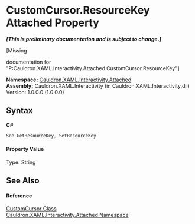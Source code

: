 # CustomCursor.ResourceKey Attached Property
 _**\[This is preliminary documentation and is subject to change.\]**_

\[Missing <summary> documentation for "P:Cauldron.XAML.Interactivity.Attached.CustomCursor.ResourceKey"\]

**Namespace:**&nbsp;<a href="N_Cauldron_XAML_Interactivity_Attached">Cauldron.XAML.Interactivity.Attached</a><br />**Assembly:**&nbsp;Cauldron.XAML.Interactivity (in Cauldron.XAML.Interactivity.dll) Version: 1.0.0.0 (1.0.0.0)

## Syntax

**C#**<br />
``` C#
See GetResourceKey, SetResourceKey
```


#### Property Value
Type: String

## See Also


#### Reference
<a href="T_Cauldron_XAML_Interactivity_Attached_CustomCursor">CustomCursor Class</a><br /><a href="N_Cauldron_XAML_Interactivity_Attached">Cauldron.XAML.Interactivity.Attached Namespace</a><br />